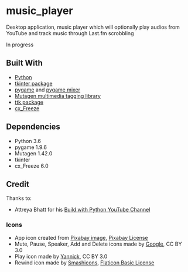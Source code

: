 # music_player

Desktop application, music player which will optionally play audios from YouTube and track music through Last.fm scrobbling

In progress

## Built With

* [Python](https://www.python.org)
* [tkinter package](https://docs.python.org/3.6/library/tkinter.html#module-Tkinter)
* [pygame](https://www.pygame.org/) and [pygame mixer](https://www.pygame.org/docs/ref/mixer.html)
* [Mutagen multimedia tagging library](https://mutagen.readthedocs.io/)
* [ttk package](https://docs.python.org/3.6/library/tkinter.ttk.html)
* [cx_Freeze](https://anthony-tuininga.github.io/cx_Freeze/)

## Dependencies

* Python 3.6
* pygame 1.9.6
* Mutagen 1.42.0
* tkinter
* cx_Freeze 6.0

## Credit

Thanks to:

* Attreya Bhatt for his [Build with Python YouTube Channel](https://www.youtube.com/channel/UCirPbvoHzD78Lnyll6YYUpg/)

### Icons
* App icon created from [Pixabay image](https://pixabay.com/photos/background-retro-disk-vinyl-old-2882485/), [Pixabay License](https://pixabay.com/service/license/)
* Mute, Pause, Speaker, Add and Delete icons made by [Google](https://www.flaticon.com/authors/google), CC BY 3.0
* Play icon made by [Yannick](https://www.flaticon.com/authors/yannick), CC BY 3.0
* Rewind icon made by [Smashicons](https://www.flaticon.com/authors/smashicons), [Flaticon Basic License](https://file000.flaticon.com/downloads/license/license.pdf)




